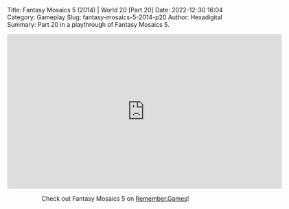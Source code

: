 Title: Fantasy Mosaics 5 (2014) | World 20 [Part 20]
Date: 2022-12-30 16:04
Category: Gameplay
Slug: fantasy-mosaics-5-2014-p20
Author: Hexadigital
Summary: Part 20 in a playthrough of Fantasy Mosaics 5.

<center><iframe src="https://www.youtube.com/embed/Yjgmu1ROioE?feature=oembed" allow="accelerometer; autoplay; encrypted-media; gyroscope; picture-in-picture" width="640" height="360" frameborder="0"></iframe>

Check out Fantasy Mosaics 5 on [Remember.Games](https://remember.games/game/6529/fantasy-mosaics-5/)!</center>

